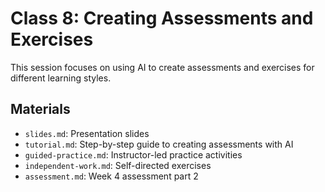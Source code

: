 # Class 8: Creating Assessments and Exercises

This session focuses on using AI to create assessments and exercises for different learning styles.

## Materials

- `slides.md`: Presentation slides
- `tutorial.md`: Step-by-step guide to creating assessments with AI
- `guided-practice.md`: Instructor-led practice activities
- `independent-work.md`: Self-directed exercises
- `assessment.md`: Week 4 assessment part 2